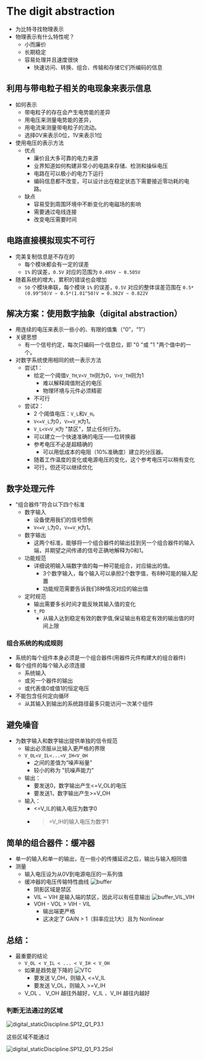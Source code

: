 # The digit abstraction
- 为比特寻找物理表示
- 物理表示有什么特性呢？
  - 小而廉价
  - 长期稳定
  - 容易处理并且速度很快
    - 快速访问、转换、组合、传输和存储它们所编码的信息

## 利用与带电粒子相关的电现象来表示信息
- 如何表示
  - 带电粒子的存在会产生电势能的差异
  - 用电压来测量电势能的差异，
  - 用电流来测量带电粒子的流动。
  - 选择0V来表示0位，1V来表示1位
- 使用电压的表示方法
  - 优点
    - 廉价且大多可靠的电力来源
    - 业界知道如何构建非常小的电路来存储、检测和操纵电压
    - 电路在可以极小的电力下运行
    - 编码信息都不改变，可以设计出在稳定状态下需要接近零功耗的电路。
  - 缺点
    - 容易受到周围环境中不断变化的电磁场的影响
    - 需要通过电线连接
    - 改变电压需要时间

## 电路直接模拟现实不可行
- 完美复制信息是不存在的
  - 每个模块都会有一定的误差
  - `1%` 的误差，`0.5V` 对应的范围为 `0.495V ~ 0.505V`
- 随着系统的增大，累积的错误也会增加
  - `50` 个模块串联，每个模块 `1%` 的误差，`0.5V` 对应的整体误差范围在 `0.5*(0.99^50)V ~ 0.5*(1.01^50)V = 0.302V ~ 0.822V`

## 解决方案：使用数字抽象（digital abstraction）
- 用连续的电压来表示一些小的、有限的值集（“0”，“1”）
- 关键思想
  - 有一个信号约定，每次只编码一个信息位，即 "0 "或 "1 "两个值中的一个。
- 对数字系统使用相同的统一表示方法
  - 尝试1：
    - 给定一个阈值`V_TH`,`V<V_TH`则为0，`V>V_TH`则为1
      - 难以解释阈值附近的电压
      - 物理环境与元件必须精密
    - 不可行
  - 尝试2：
    - 2 个阈值电压：`V_L`和`V_H`。
    - `V<=V_L`为0，`V>=V_H`为1。
    - `V_L<V<V_H`为 "禁区"，禁止任何行为。
    - 可以建立一个快速准确的电压——位转换器
    - 参考电压不必是超精确的
      - 可以用低成本的电阻（10%准确度）建立的分压器。
    - 随着工作温度的变化或电源电压的变化，这个参考电压可以稍有变化
    - 可行，但还可以继续优化

## 数字处理元件
- “组合器件”符合以下四个标准
  - 数字输入
    - 设备使用我们的信号惯例
    - `V<=V_L`为0，`V>=V_H`为1。
  - 数字输出
    - 这两个标准，能够将一个组合器件的输出挂到另一个组合器件的输入端，并期望之间传递的信号正确地解释为0和1。
  - 功能规范
    - 详细说明输入端数字值的每一种可能组合，对应输出的值。
      - 3个数字输入，每个输入可以承担2个数字值，有8种可能的输入配置
      - 功能规范需要告诉我们8种情况对应的输出值
  - 定时规范
    - 输出需要多长时间才能反映其输入值的变化
    - `t_PD`
      - 从输入达到稳定有效的数字值,保证输出有稳定有效的输出值的时间上限
### 组合系统的构成规则
- 系统的每个组件本身必须是一个组合器件(用器件元件构建大的组合器件)
- 每个组件的每个输入必须连接
  - 系统输入
  - 或另一个器件的输出
  - 或代表值0或值1的恒定电压
- 不能包含任何定向循环
  - 从其输入到输出的系统路径最多只能访问一次某个组件
## 避免噪音
- 为数字输入和数字输出提供单独的信令规范
  - 输出必须服从比输入更严格的界限
  - `V_OL<V_IL<...<V_IH<V_OH`
    - 之间的差值为“噪声裕量”
    - 较小的称为 "抗噪声能力"
  - 输出：
    - 要发送0，数字输出产生<=V_OL的电压
    - 要发送1，数字输出产生>=V_OH
  - 输入：
    - <=V_IL的输入电压为数字0
    - >=V_IH的输入电压为数字1

## 简单的组合器件：缓冲器
- 单一的输入和单一的输出，在一些小的传播延迟之后，输出与输入相同值
- 测量
  - 输入电压设为从0V到电源电压的一系列值
  - 缓冲器的电压传输特性曲线
  ![buffer](images/../../images/buffer.png)
    - 阴影区域是禁区
    - VIL ~ VIH 是输入端的禁区，因此可以有任意输出
    ![buffer_VIL_VIH](images/../../images/buffer_VIL_VIH.png)
    - VOH - VOL > VIH - VIL
      - 输出端更严格
      - 这决定了 GAIN > 1（斜率应比1大）且为 Nonlinear

## 总结：
- 最重要的结论
  - `V_OL < V_IL < ... < V_IH < V_OH`
  - 如果是趋势是下降的
    ![VTC](images/../../images/digital_staticDiscipline.FA13_Q1_P2.png)
    - 要发送 V_OH，则输入 <=V_IL
    - 要发送 V_OL，则输入 >=V_IH
  - V_OL 、 V_OH 越往外越好，V_IL 、V_IH 越往内越好

### 判断无法通过的区域
![digital_staticDiscipline.SP12_Q1_P3.1](../images/digital_staticDiscipline.SP12_Q1_P3.1.png)

这些区域不能通过

![digital_staticDiscipline.SP12_Q1_P3.2Sol](../images/digital_staticDiscipline.SP12_Q1_P3.2Sol.png)


